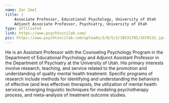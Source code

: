 ```yaml
---
name: Zac Imel
title: |
    Associate Professor, Educational Psychology, University of Utah
    Adjunct Associate Professor, Psychiatry, University of Utah
type: affiliated
link: https://www.psychtxscilab.com/
pic: https://www.psychtxscilab.com/uploads/3/8/5/3/38531705/2670132.jpeg?305
---
```


He is an Assistant Professor with the Counseling Psychology Program in the Department of Educational Psychology and Adjunct Assistant Professor in the Department of Psychiatry at the University of Utah. His primary interests involve research, teaching, and service related to the promotion and understanding of quality mental health treatment. Specific programs of research include methods for identifying and understanding the behaviors of effective (and less effective) therapists, the utilization of mental health services, emerging linguistic techniques for modeling psychotherapy process, and meta-analysis of treatment outcome studies.
